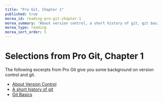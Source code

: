 ```yaml
---
title: "Pro Git, Chapter 1"
published: true
morea_id: reading-pro-git-chapter-1
morea_summary: "About version control, a short history of git, git basics"
morea_type: reading
morea_sort_order: 5
---
```


# Selections from Pro Git, Chapter 1

The following excerpts from Pro Git give you some background on version control and git.

  * [About Version Control](http://git-scm.com/book/en/Getting-Started-About-Version-Control)
  * [A short history of git](http://git-scm.com/book/en/Getting-Started-A-Short-History-of-Git)
  * [Git Basics](http://git-scm.com/book/en/Getting-Started-Git-Basics)









